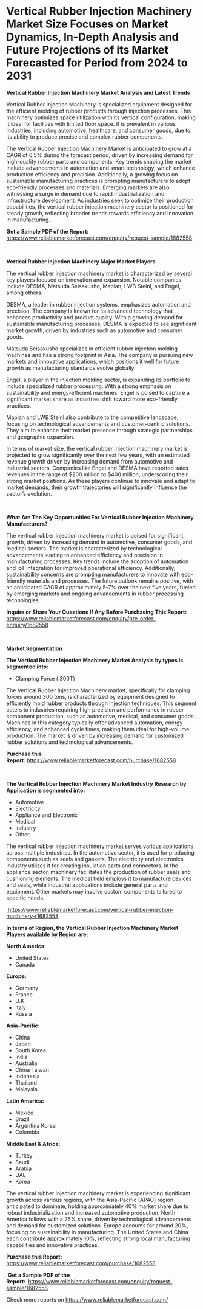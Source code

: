 <p><h1>Vertical Rubber Injection Machinery Market Size Focuses on Market Dynamics, In-Depth Analysis and Future Projections of its Market Forecasted for Period from 2024 to 2031</h1></p><p><strong>Vertical Rubber Injection Machinery Market Analysis and Latest Trends</strong></p>
<p><p>Vertical Rubber Injection Machinery is specialized equipment designed for the efficient molding of rubber products through injection processes. This machinery optimizes space utilization with its vertical configuration, making it ideal for facilities with limited floor space. It is prevalent in various industries, including automotive, healthcare, and consumer goods, due to its ability to produce precise and complex rubber components.</p><p>The Vertical Rubber Injection Machinery Market is anticipated to grow at a CAGR of 6.5% during the forecast period, driven by increasing demand for high-quality rubber parts and components. Key trends shaping the market include advancements in automation and smart technology, which enhance production efficiency and precision. Additionally, a growing focus on sustainable manufacturing practices is prompting manufacturers to adopt eco-friendly processes and materials. Emerging markets are also witnessing a surge in demand due to rapid industrialization and infrastructure development. As industries seek to optimize their production capabilities, the vertical rubber injection machinery sector is positioned for steady growth, reflecting broader trends towards efficiency and innovation in manufacturing.</p></p>
<p><strong>Get a Sample PDF of the Report:&nbsp;</strong> <a href="https://www.reliablemarketforecast.com/enquiry/request-sample/1682558?utm_campaign=1130&utm_medium=2&utm_source=Github&utm_content=ia&utm_term=30122024&utm_id=vertical-rubber-injection-machinery">https://www.reliablemarketforecast.com/enquiry/request-sample/1682558</a></p>
<p>&nbsp;</p>
<p><strong>Vertical Rubber Injection Machinery Major Market Players</strong></p>
<p><p>The vertical rubber injection machinery market is characterized by several key players focused on innovation and expansion. Notable companies include DESMA, Matsuda Seisakusho, Maplan, LWB Steinl, and Engel, among others.</p><p>DESMA, a leader in rubber injection systems, emphasizes automation and precision. The company is known for its advanced technology that enhances productivity and product quality. With a growing demand for sustainable manufacturing processes, DESMA is expected to see significant market growth, driven by industries such as automotive and consumer goods.</p><p>Matsuda Seisakusho specializes in efficient rubber injection molding machines and has a strong footprint in Asia. The company is pursuing new markets and innovative applications, which positions it well for future growth as manufacturing standards evolve globally.</p><p>Engel, a player in the injection molding sector, is expanding its portfolio to include specialized rubber processing. With a strong emphasis on sustainability and energy-efficient machines, Engel is poised to capture a significant market share as industries shift toward more eco-friendly practices.</p><p>Maplan and LWB Steinl also contribute to the competitive landscape, focusing on technological advancements and customer-centric solutions. They aim to enhance their market presence through strategic partnerships and geographic expansion.</p><p>In terms of market size, the vertical rubber injection machinery market is projected to grow significantly over the next few years, with an estimated revenue growth driven by increasing demand from automotive and industrial sectors. Companies like Engel and DESMA have reported sales revenues in the range of $200 million to $400 million, underscoring their strong market positions. As these players continue to innovate and adapt to market demands, their growth trajectories will significantly influence the sector’s evolution.</p></p>
<p>&nbsp;</p>
<p><strong>What Are The Key Opportunities For Vertical Rubber Injection Machinery Manufacturers?</strong></p>
<p><p>The vertical rubber injection machinery market is poised for significant growth, driven by increasing demand in automotive, consumer goods, and medical sectors. The market is characterized by technological advancements leading to enhanced efficiency and precision in manufacturing processes. Key trends include the adoption of automation and IoT integration for improved operational efficiency. Additionally, sustainability concerns are prompting manufacturers to innovate with eco-friendly materials and processes. The future outlook remains positive, with an anticipated CAGR of approximately 5-7% over the next five years, fueled by emerging markets and ongoing advancements in rubber processing technologies.</p></p>
<p><strong>Inquire or Share Your Questions If Any Before Purchasing This Report:</strong> <a href="https://www.reliablemarketforecast.com/enquiry/pre-order-enquiry/1682558?utm_campaign=1130&utm_medium=2&utm_source=Github&utm_content=ia&utm_term=30122024&utm_id=vertical-rubber-injection-machinery">https://www.reliablemarketforecast.com/enquiry/pre-order-enquiry/1682558</a></p>
<p>&nbsp;</p>
<p><strong>Market Segmentation</strong></p>
<p><strong>The Vertical Rubber Injection Machinery Market Analysis by types is segmented into:</strong></p>
<p><ul><li>Clamping Force ( 300T)</li></ul></p>
<p><p>The Vertical Rubber Injection Machinery market, specifically for clamping forces around 300 tons, is characterized by equipment designed to efficiently mold rubber products through injection techniques. This segment caters to industries requiring high precision and performance in rubber component production, such as automotive, medical, and consumer goods. Machines in this category typically offer advanced automation, energy efficiency, and enhanced cycle times, making them ideal for high-volume production. The market is driven by increasing demand for customized rubber solutions and technological advancements.</p></p>
<p><strong>Purchase this Report:&nbsp;</strong><a href="https://www.reliablemarketforecast.com/purchase/1682558?utm_campaign=1130&utm_medium=2&utm_source=Github&utm_content=ia&utm_term=30122024&utm_id=vertical-rubber-injection-machinery">https://www.reliablemarketforecast.com/purchase/1682558</a></p>
<p>&nbsp;</p>
<p><strong>The Vertical Rubber Injection Machinery Market Industry Research by Application is segmented into:</strong></p>
<p><ul><li>Automotive</li><li>Electricity</li><li>Appliance and Electronic</li><li>Medical</li><li>Industry</li><li>Other</li></ul></p>
<p><p>The vertical rubber injection machinery market serves various applications across multiple industries. In the automotive sector, it is used for producing components such as seals and gaskets. The electricity and electronics industry utilizes it for creating insulation parts and connectors. In the appliance sector, machinery facilitates the production of rubber seals and cushioning elements. The medical field employs it to manufacture devices and seals, while industrial applications include general parts and equipment. Other markets may involve custom components tailored to specific needs.</p></p>
<p><a href="https://www.reliablemarketforecast.com/vertical-rubber-injection-machinery-r1682558?utm_campaign=1130&utm_medium=2&utm_source=Github&utm_content=ia&utm_term=30122024&utm_id=vertical-rubber-injection-machinery">&nbsp;https://www.reliablemarketforecast.com/vertical-rubber-injection-machinery-r1682558</a></p>
<p><strong>In terms of Region, the Vertical Rubber Injection Machinery Market Players available by Region are:</strong></p>
<p>
    <p> <strong> North America: </strong>
        <ul>
            <li>United States</li>
            <li>Canada</li>
        </ul>
        </p> 
    <p> <strong> Europe: </strong>
        <ul>
            <li>Germany</li>
            <li>France</li>
            <li>U.K.</li>
            <li>Italy</li>
            <li>Russia</li>
        </ul>
        </p> 
    <p> <strong> Asia-Pacific: </strong>
        <ul>
            <li>China</li>
            <li>Japan</li>
            <li>South Korea</li>
            <li>India</li>
            <li>Australia</li>
            <li>China Taiwan</li>
            <li>Indonesia</li>
            <li>Thailand</li>
            <li>Malaysia</li>
        </ul>
        </p> 
    <p> <strong> Latin America: </strong>
        <ul>
            <li>Mexico</li>
            <li>Brazil</li>
            <li>Argentina Korea</li>
            <li>Colombia</li>
        </ul>
        </p> 
    <p> <strong> Middle East & Africa: </strong>
        <ul>
            <li>Turkey</li>
            <li>Saudi</li>
            <li>Arabia</li>
            <li>UAE</li>
            <li>Korea</li>
        </ul>
    </p>
    </p>
<p><p>The vertical rubber injection machinery market is experiencing significant growth across various regions, with the Asia-Pacific (APAC) region anticipated to dominate, holding approximately 40% market share due to robust industrialization and increased automotive production. North America follows with a 25% share, driven by technological advancements and demand for customized solutions. Europe accounts for around 20%, focusing on sustainability in manufacturing. The United States and China each contribute approximately 10%, reflecting strong local manufacturing capabilities and innovative practices.</p></p>
<p><strong>Purchase this Report: </strong><a href="https://www.reliablemarketforecast.com/purchase/1682558?utm_campaign=1130&utm_medium=2&utm_source=Github&utm_content=ia&utm_term=30122024&utm_id=vertical-rubber-injection-machinery">https://www.reliablemarketforecast.com/purchase/1682558</a></p>
<p>&nbsp;<strong>Get a Sample PDF of the Report:&nbsp;&nbsp;</strong><a href="https://www.reliablemarketforecast.com/enquiry/request-sample/1682558?utm_campaign=1130&utm_medium=2&utm_source=Github&utm_content=ia&utm_term=30122024&utm_id=vertical-rubber-injection-machinery">https://www.reliablemarketforecast.com/enquiry/request-sample/1682558</a></p>
<p><strong></strong></p>
<p>Check more reports on <a href="https://www.reliablemarketforecast.com/?utm_campaign=1130&utm_medium=2&utm_source=Github&utm_content=ia&utm_term=30122024&utm_id=vertical-rubber-injection-machinery">https://www.reliablemarketforecast.com/</a></p>